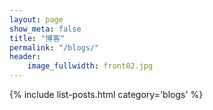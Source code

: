 ```yaml
---
layout: page
show_meta: false
title: "博客"
permalink: "/blogs/"
header:
    image_fullwidth: front02.jpg
---
```

{% include list-posts.html category='blogs' %}